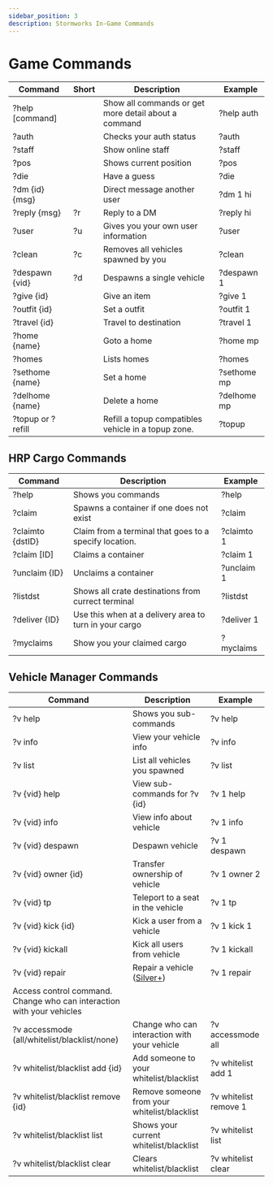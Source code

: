 ```yaml
---
sidebar_position: 3
description: Stormworks In-Game Commands
---
```



# Game Commands

| Command           | Short  | Description                                          | &nbsp;Example |
| ----------------- | ------ | ---------------------------------------------------- | ------------- |
| ?help [command]   | &nbsp; | Show all commands or get more detail about a command | ?help auth    |
| ?auth             | &nbsp; | Checks your auth status                              | ?auth         |
| ?staff            | &nbsp; | Show online staff                                    | ?staff        |
| ?pos              | &nbsp; | Shows current position                               | ?pos          |
| ?die              | &nbsp; | Have a guess                                         | ?die          |
| ?dm {id} {msg}    | &nbsp; | Direct message another user                          | ?dm 1 hi      |
| ?reply {msg}      | ?r     | Reply to a DM                                        | ?reply hi     |
| ?user             | ?u     | Gives you your own user information                  | ?user         |
| ?clean            | ?c     | Removes all vehicles spawned by you                  | ?clean        |
| ?despawn {vid}    | ?d     | Despawns a single vehicle                            | ?despawn 1    |
| ?give {id}        | &nbsp; | Give an item                                         | ?give 1       |
| ?outfit {id}      | &nbsp; | Set a outfit                                         | ?outfit 1     |
| ?travel {id}      | &nbsp; | Travel to destination                                | ?travel 1     |
| ?home {name}      | &nbsp; | Goto a home                                          | ?home mp      |
| ?homes            | &nbsp; | Lists homes                                          | ?homes        |
| ?sethome {name}   | &nbsp; | Set a home                                           | ?sethome mp   |
| ?delhome {name}   | &nbsp; | Delete a home                                        | ?delhome mp   |
| ?topup or ?refill | &nbsp; | Refill a topup compatibles vehicle in a topup zone.  | ?topup        |

## HRP Cargo Commands

 | Command          | Description                                            | Example    |
 | ---------------- | ------------------------------------------------------ | ---------- |
 | ?help            | Shows you commands                                     | ?help      |
 | ?claim           | Spawns a container if one does not exist               | ?claim     |
 | ?claimto {dstID} | Claim from a terminal that goes to a specify location. | ?claimto 1 |
 | ?claim [ID]      | Claims a container                                     | ?claim 1   |
 | ?unclaim {ID}    | Unclaims a container                                   | ?unclaim 1 |
 | ?listdst         | Shows all crate destinations from currect terminal     | ?listdst   |
 | ?deliver {ID}    | Use this when at a delivery area to turn in your cargo | ?deliver 1 |
 | ?myclaims        | Show you your claimed cargo                            | ?myclaims  |


## Vehicle Manager Commands

| Command                                                               | Description                                  | Example               |
| --------------------------------------------------------------------- | -------------------------------------------- | --------------------- |
| ?v help                                                               | Shows you sub-commands                       | ?v help               |
| ?v info                                                               | View your vehicle info                       | ?v info               |
| ?v list                                                               | List all vehicles you spawned                | ?v list               |
| ?v {vid} help                                                         | View sub-commands for ?v {id}                | ?v 1 help             |
| ?v {vid} info                                                         | View info about vehicle                      | ?v 1 info             |
| ?v {vid} despawn                                                      | Despawn vehicle                              | ?v 1 despawn          |
| ?v {vid} owner {id}                                                   | Transfer ownership of vehicle                | ?v 1 owner 2          |
| ?v {vid} tp                                                           | Teleport to a seat in the vehicle            | ?v 1 tp               |
| ?v {vid} kick {id}                                                    | Kick a user from a vehicle                   | ?v 1 kick 1           |
| ?v {vid} kickall                                                      | Kick all users from vehicle                  | ?v 1 kickall          |
| ?v {vid} repair                                                       | Repair a vehicle (<a href="/supporters#what-perks-are-there">Silver+</a>) | ?v 1 repair           |
| Access control command. Change who can interaction with your vehicles |                                              |                       |
| ?v accessmode (all/whitelist/blacklist/none)                          | Change who can interaction with your vehicle | ?v accessmode all     |
| ?v whitelist/blacklist add {id}                                       | Add someone to your whitelist/blacklist      | ?v whitelist add 1    |
| ?v whitelist/blacklist remove {id}                                    | Remove someone from your whitelist/blacklist | ?v whitelist remove 1 |
| ?v whitelist/blacklist list                                           | Shows your current whitelist/blacklist       | ?v whitelist list     |
| ?v whitelist/blacklist clear                                          | Clears whitelist/blacklist                   | ?v whitelist clear    |




